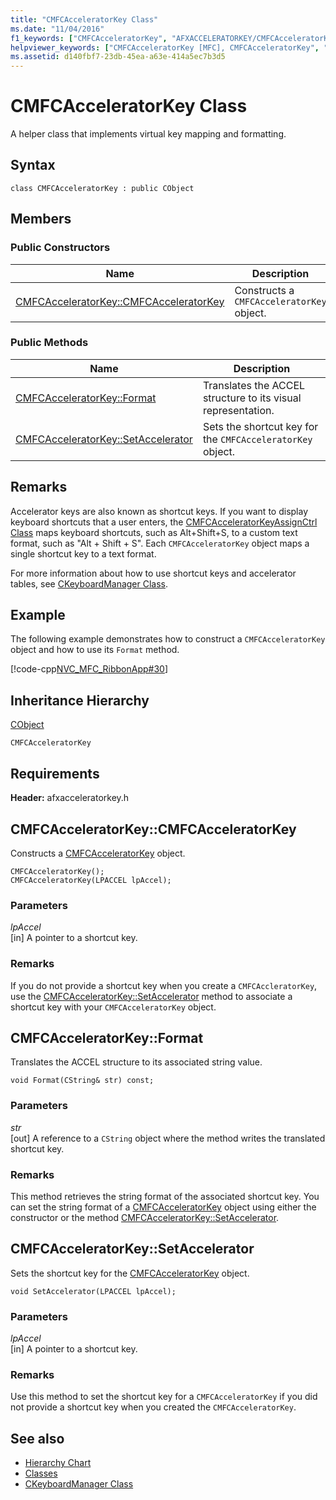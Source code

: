 ```yaml
---
title: "CMFCAcceleratorKey Class"
ms.date: "11/04/2016"
f1_keywords: ["CMFCAcceleratorKey", "AFXACCELERATORKEY/CMFCAcceleratorKey", "AFXACCELERATORKEY/CMFCAcceleratorKey::CMFCAcceleratorKey", "AFXACCELERATORKEY/CMFCAcceleratorKey::Format", "AFXACCELERATORKEY/CMFCAcceleratorKey::SetAccelerator"]
helpviewer_keywords: ["CMFCAcceleratorKey [MFC], CMFCAcceleratorKey", "CMFCAcceleratorKey [MFC], Format", "CMFCAcceleratorKey [MFC], SetAccelerator"]
ms.assetid: d140fbf7-23db-45ea-a63e-414a5ec7b3d5
---
```

# CMFCAcceleratorKey Class

A helper class that implements virtual key mapping and formatting.

## Syntax

```
class CMFCAcceleratorKey : public CObject
```

## Members

### Public Constructors

|Name|Description|
|----------|-----------------|
|[CMFCAcceleratorKey::CMFCAcceleratorKey](#cmfcacceleratorkey)|Constructs a `CMFCAcceleratorKey` object.|

### Public Methods

|Name|Description|
|----------|-----------------|
|[CMFCAcceleratorKey::Format](#format)|Translates the ACCEL structure to its visual representation.|
|[CMFCAcceleratorKey::SetAccelerator](#setaccelerator)|Sets the shortcut key for the `CMFCAcceleratorKey` object.|

## Remarks

Accelerator keys are also known as shortcut keys. If you want to display keyboard shortcuts that a user enters, the [CMFCAcceleratorKeyAssignCtrl Class](../../mfc/reference/cmfcacceleratorkeyassignctrl-class.md) maps keyboard shortcuts, such as Alt+Shift+S, to a custom text format, such as "Alt + Shift + S". Each `CMFCAcceleratorKey` object maps a single shortcut key to a text format.

For more information about how to use shortcut keys and accelerator tables, see [CKeyboardManager Class](../../mfc/reference/ckeyboardmanager-class.md).

## Example

The following example demonstrates how to construct a `CMFCAcceleratorKey` object and how to use its `Format` method.

[!code-cpp[NVC_MFC_RibbonApp#30](../../mfc/reference/codesnippet/cpp/cmfcacceleratorkey-class_1.cpp)]

## Inheritance Hierarchy

[CObject](../../mfc/reference/cobject-class.md)

`CMFCAcceleratorKey`

## Requirements

**Header:** afxacceleratorkey.h

##  <a name="cmfcacceleratorkey"></a>  CMFCAcceleratorKey::CMFCAcceleratorKey

Constructs a [CMFCAcceleratorKey](../../mfc/reference/cmfcacceleratorkey-class.md) object.

```
CMFCAcceleratorKey();
CMFCAcceleratorKey(LPACCEL lpAccel);
```

### Parameters

*lpAccel*<br/>
[in] A pointer to a shortcut key.

### Remarks

If you do not provide a shortcut key when you create a `CMFCAccleratorKey`, use the [CMFCAcceleratorKey::SetAccelerator](#setaccelerator) method to associate a shortcut key with your `CMFCAcceleratorKey` object.

##  <a name="format"></a>  CMFCAcceleratorKey::Format

Translates the ACCEL structure to its associated string value.

```
void Format(CString& str) const;
```

### Parameters

*str*<br/>
[out] A reference to a `CString` object where the method writes the translated shortcut key.

### Remarks

This method retrieves the string format of the associated shortcut key. You can set the string format of a [CMFCAcceleratorKey](../../mfc/reference/cmfcacceleratorkey-class.md) object using either the constructor or the method [CMFCAcceleratorKey::SetAccelerator](#setaccelerator).

##  <a name="setaccelerator"></a>  CMFCAcceleratorKey::SetAccelerator

Sets the shortcut key for the [CMFCAcceleratorKey](../../mfc/reference/cmfcacceleratorkey-class.md) object.

```
void SetAccelerator(LPACCEL lpAccel);
```

### Parameters

*lpAccel*<br/>
[in] A pointer to a shortcut key.

### Remarks

Use this method to set the shortcut key for a `CMFCAcceleratorKey` if you did not provide a shortcut key when you created the `CMFCAcceleratorKey`.

## See also

- [Hierarchy Chart](../../mfc/hierarchy-chart.md)
- [Classes](../../mfc/reference/mfc-classes.md)
- [CKeyboardManager Class](../../mfc/reference/ckeyboardmanager-class.md)
